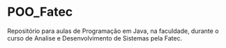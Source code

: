 # POO_Fatec
Repositório para aulas de Programação em Java, na faculdade, durante o curso de Analise e Desenvolvimento de Sistemas pela Fatec.
